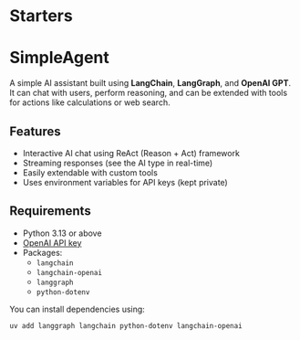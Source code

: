 # Starters
# SimpleAgent

A simple AI assistant built using **LangChain**, **LangGraph**, and **OpenAI GPT**.  
It can chat with users, perform reasoning, and can be extended with tools for actions like calculations or web search.


## Features
- Interactive AI chat using ReAct (Reason + Act) framework
- Streaming responses (see the AI type in real-time)
- Easily extendable with custom tools
- Uses environment variables for API keys (kept private)


## Requirements
- Python 3.13 or above
- [OpenAI API key](https://platform.openai.com/account/api-keys)
- Packages:
  - `langchain`
  - `langchain-openai`
  - `langgraph`
  - `python-dotenv`

You can install dependencies using:
```bash
uv add langgraph langchain python-dotenv langchain-openai

